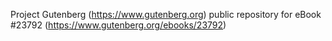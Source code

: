 Project Gutenberg (https://www.gutenberg.org) public repository for eBook #23792 (https://www.gutenberg.org/ebooks/23792)
